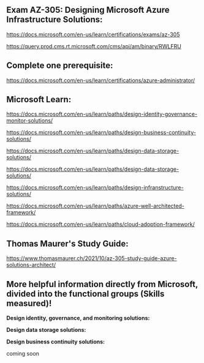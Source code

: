 Exam AZ-305: Designing Microsoft Azure Infrastructure Solutions:
---------------

https://docs.microsoft.com/en-us/learn/certifications/exams/az-305

https://query.prod.cms.rt.microsoft.com/cms/api/am/binary/RWLFRU

Complete one prerequisite:
-------------------------
https://docs.microsoft.com/en-us/learn/certifications/azure-administrator/

Microsoft Learn:
----------------
https://docs.microsoft.com/en-us/learn/paths/design-identity-governance-monitor-solutions/

https://docs.microsoft.com/en-us/learn/paths/design-business-continuity-solutions/

https://docs.microsoft.com/en-us/learn/paths/design-data-storage-solutions/

https://docs.microsoft.com/en-us/learn/paths/design-data-storage-solutions/

https://docs.microsoft.com/en-us/learn/paths/design-infranstructure-solutions/

https://docs.microsoft.com/en-us/learn/paths/azure-well-architected-framework/

https://docs.microsoft.com/en-us/learn/paths/cloud-adoption-framework/

Thomas Maurer's Study Guide:
----------------------------
https://www.thomasmaurer.ch/2021/10/az-305-study-guide-azure-solutions-architect/

More helpful information directly from Microsoft, divided into the functional groups (Skills measured)!
------------------

**Design identity, governance, and monitoring solutions:**

**Design data storage solutions:**

**Design business continuity solutions:**

coming soon
